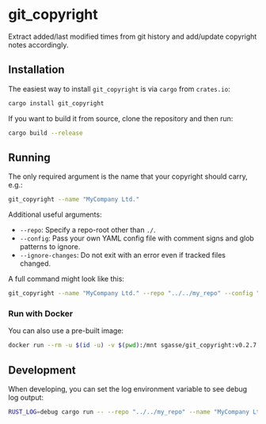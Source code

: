 # git_copyright

Extract added/last modified times from git history and add/update copyright notes accordingly.

## Installation

The easiest way to install `git_copyright` is via `cargo` from `crates.io`:

```bash
cargo install git_copyright
```

If you want to build it from source, clone the repository and then run:

```bash
cargo build --release
```

## Running

The only required argument is the name that your copyright should carry, e.g.:

```bash
git_copyright --name "MyCompany Ltd."
```

Additional useful arguments:

- `--repo`: Specify a repo-root other than `./`.
- `--config`: Pass your own YAML config file with comment signs and glob patterns to ignore.
- `--ignore-changes`: Do not exit with an error even if tracked files changed.

A full command might look like this:

```bash
git_copyright --name "MyCompany Ltd." --repo "../../my_repo" --config "./custom_cfg.yml" --ignore-changes
```

### Run with Docker

You can also use a pre-built image:

```bash
docker run --rm -u $(id -u) -v $(pwd):/mnt sgasse/git_copyright:v0.2.7 --name "MyCompany Ltd."
```

## Development

When developing, you can set the log environment variable to see debug log output:

```bash
RUST_LOG=debug cargo run -- --repo "../../my_repo" --name "MyCompany Ltd."
```
